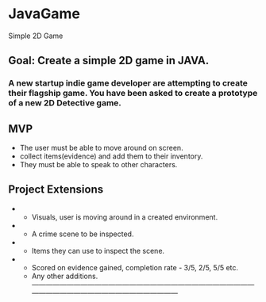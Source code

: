 # JavaGame

 Simple 2D Game
## Goal: Create a simple 2D game in JAVA. 
### A new startup indie game developer are attempting to create their flagship game. You have been asked to create a prototype of a new 2D Detective game.

## MVP 
- The user must be able to move around on screen.
- collect items(evidence) and add them to their inventory.
-  They must be able to speak to other characters.

## Project Extensions
- - Visuals, user is moving around in a created environment.
- - A crime scene to be inspected.
- - Items they can use to inspect the scene.
- - Scored on evidence gained, completion rate - 3/5, 2/5, 5/5 etc. 
  * Any other additions.
—————————————————————————————————————————————————————


